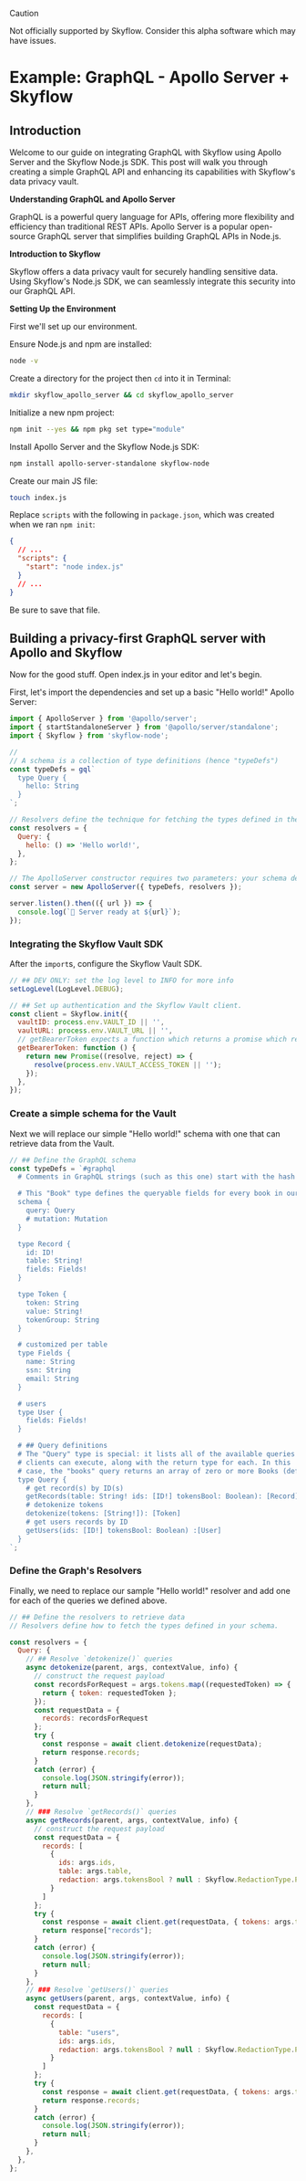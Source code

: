 > [!CAUTION]
> Not officially supported by Skyflow. Consider this alpha software which may have issues.

# Example: GraphQL - Apollo Server + Skyflow

## Introduction

Welcome to our guide on integrating GraphQL with Skyflow using Apollo Server and the Skyflow Node.js SDK. This post will walk you through creating a simple GraphQL API and enhancing its capabilities with Skyflow's data privacy vault.

**Understanding GraphQL and Apollo Server**

GraphQL is a powerful query language for APIs, offering more flexibility and efficiency than traditional REST APIs. Apollo Server is a popular open-source GraphQL server that simplifies building GraphQL APIs in Node.js.

**Introduction to Skyflow**

Skyflow offers a data privacy vault for securely handling sensitive data. Using Skyflow's Node.js SDK, we can seamlessly integrate this security into our GraphQL API.

**Setting Up the Environment**

First we'll set up our environment.

Ensure Node.js and npm are installed:

```bash
node -v
```

Create a directory for the project then `cd` into it in Terminal:

```bash
mkdir skyflow_apollo_server && cd skyflow_apollo_server
```

Initialize a new npm project:

```bash
npm init --yes && npm pkg set type="module"
```

Install Apollo Server and the Skyflow Node.js SDK: 

```bash
npm install apollo-server-standalone skyflow-node
```

Create our main JS file:

```bash
touch index.js
```

Replace `scripts` with the following in `package.json`, which was created when we ran `npm init`:

```json
{
  // ...
  "scripts": {
    "start": "node index.js"
  }
  // ...
}
```

Be sure to save that file.

## Building a privacy-first GraphQL server with Apollo and Skyflow

Now for the good stuff. Open index.js in your editor and let's begin.

First, let's import the dependencies and set up a basic "Hello world!" Apollo Server:

```javascript
import { ApolloServer } from '@apollo/server';
import { startStandaloneServer } from '@apollo/server/standalone';
import { Skyflow } from 'skyflow-node';

// 
// A schema is a collection of type definitions (hence "typeDefs")
const typeDefs = gql`
  type Query {
    hello: String
  }
`;

// Resolvers define the technique for fetching the types defined in the schema
const resolvers = {
  Query: {
    hello: () => 'Hello world!',
  },
};

// The ApolloServer constructor requires two parameters: your schema definition and your set of resolvers
const server = new ApolloServer({ typeDefs, resolvers });

server.listen().then(({ url }) => {
  console.log(`🚀 Server ready at ${url}`);
});
```

### Integrating the Skyflow Vault SDK

After the `import`s, configure the Skyflow Vault SDK.

```js
// ## DEV ONLY: set the log level to INFO for more info
setLogLevel(LogLevel.DEBUG);

// ## Set up authentication and the Skyflow Vault client.
const client = Skyflow.init({
  vaultID: process.env.VAULT_ID || '',
  vaultURL: process.env.VAULT_URL || '',
  // getBearerToken expects a function which returns a promise which resolves the bearer token
  getBearerToken: function () {
    return new Promise((resolve, reject) => {
      resolve(process.env.VAULT_ACCESS_TOKEN || '');
    });
  },
});
```
### Create a simple schema for the Vault

Next we will replace our simple "Hello world!" schema with one that can retrieve data from the Vault.

```js
// ## Define the GraphQL schema
const typeDefs = `#graphql
  # Comments in GraphQL strings (such as this one) start with the hash (#) symbol.

  # This "Book" type defines the queryable fields for every book in our data source.
  schema {
    query: Query
    # mutation: Mutation
  }

  type Record {
    id: ID!
    table: String!
    fields: Fields!
  }

  type Token {
    token: String
    value: String!
    tokenGroup: String
  }

  # customized per table
  type Fields {
    name: String
    ssn: String
    email: String
  }

  # users
  type User {
    fields: Fields!
  }

  # ## Query definitions
  # The "Query" type is special: it lists all of the available queries that
  # clients can execute, along with the return type for each. In this
  # case, the "books" query returns an array of zero or more Books (defined above).
  type Query {
    # get record(s) by ID(s)
    getRecords(table: String! ids: [ID!] tokensBool: Boolean): [Record]
    # detokenize tokens
    detokenize(tokens: [String!]): [Token]
    # get users records by ID
    getUsers(ids: [ID!] tokensBool: Boolean) :[User]
  }
`;
```

### Define the Graph's Resolvers

Finally, we need to replace our sample "Hello world!" resolver and add one for each of the queries we defined above.

```js
// ## Define the resolvers to retrieve data
// Resolvers define how to fetch the types defined in your schema.

const resolvers = {
  Query: {
    // ## Resolve `detokenize()` queries
    async detokenize(parent, args, contextValue, info) {
      // construct the request payload
      const recordsForRequest = args.tokens.map((requestedToken) => {
        return { token: requestedToken };
      });
      const requestData = {
        records: recordsForRequest
      };
      try {
        const response = await client.detokenize(requestData);
        return response.records;
      }
      catch (error) {
        console.log(JSON.stringify(error));
        return null;
      }
    },
    // ### Resolve `getRecords()` queries
    async getRecords(parent, args, contextValue, info) {
      // construct the request payload
      const requestData = {
        records: [
          {
            ids: args.ids,
            table: args.table,
            redaction: args.tokensBool ? null : Skyflow.RedactionType.PLAIN_TEXT
          }
        ]
      };
      try {
        const response = await client.get(requestData, { tokens: args.tokensBool });
        return response["records"];
      }
      catch (error) {
        console.log(JSON.stringify(error));
        return null;
      }
    },
    // ### Resolve `getUsers()` queries
    async getUsers(parent, args, contextValue, info) {
      const requestData = {
        records: [
          {
            table: "users",
            ids: args.ids,
            redaction: args.tokensBool ? null : Skyflow.RedactionType.PLAIN_TEXT
          }
        ]
      };
      try {
        const response = await client.get(requestData, { tokens: args.tokensBool });
        return response.records;
      }
      catch (error) {
        console.log(JSON.stringify(error));
        return null;
      }
    },
  },
};
```